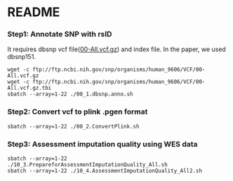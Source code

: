 # README

### Step1: Annotate SNP with rsID 
It requires dbsnp vcf file([00-All.vcf.gz](ftp://ftp.ncbi.nih.gov/snp/organisms/human_9606/VCF/)) and index file.
In the paper, we used dbsnp151.
```{sh}
wget -c ftp://ftp.ncbi.nih.gov/snp/organisms/human_9606/VCF/00-All.vcf.gz
wget -c ftp://ftp.ncbi.nih.gov/snp/organisms/human_9606/VCF/00-All.vcf.gz.tbi
sbatch --array=1-22 ./00_1.dbsnp.anno.sh
```

### Step2: Convert vcf to plink .pgen format
```{sh}
sbatch --array=1-22 ./00_2.ConvertPlink.sh
```
### Step3: Assessment imputation quality using WES data
```{sh}
sbatch --array=1-22 ./10_3.PrepareforAssessmentImputationQuality_All.sh
sbatch --array=1-22 ./10_4.AssessmentImputationQuality_All2.sh
```
